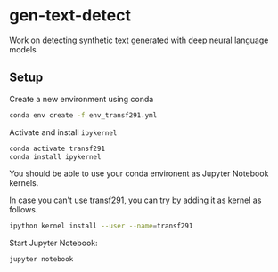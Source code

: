 # gen-text-detect
Work on detecting synthetic text generated with deep neural language models


## Setup 

Create a new environment using conda
``` bash 
conda env create -f env_transf291.yml
```

Activate and install `ipykernel`
```bash
conda activate transf291
conda install ipykernel
```

You should be able to use your conda environent as Jupyter Notebook kernels. 

In case you can't use transf291, you can try by adding it as kernel as follows. 
``` bash 
ipython kernel install --user --name=transf291
```

Start Jupyter Notebook: 
```bash 
jupyter notebook
```

